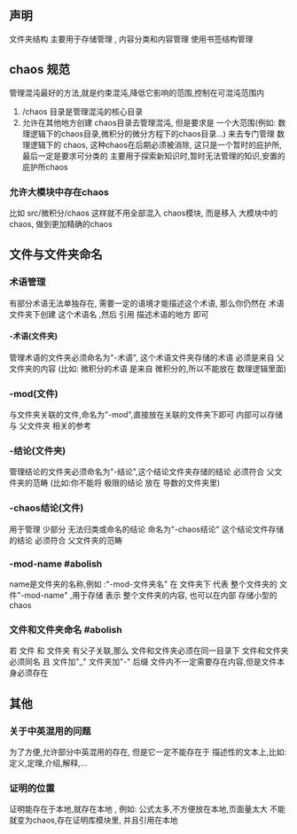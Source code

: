 
## 声明
文件夹结构 主要用于存储管理 , 内容分类和内容管理 使用书签结构管理


## chaos 规范
管理混沌最好的方法,就是约束混沌,降低它影响的范围,控制在可混沌范围内
1. /chaos 目录是管理混沌的核心目录
2. 允许在其他地方创建 chaos目录去管理混沌, 但是要求是 一个大范围(例如: 数理逻辑下的chaos目录,微积分的微分方程下的chaos目录...) 来去专门管理 数理逻辑下的 chaos, 这种chaos在后期必须被消除, 这只是一个暂时的庇护所, 最后一定是要求可分类的
    主要用于探索新知识时,暂时无法管理的知识,安置的庇护所chaos

### 允许大模块中存在chaos
比如 src/微积分/chaos
这样就不用全部混入 chaos模块, 而是移入 大模块中的chaos, 做到更加精确的chaos

## 文件与文件夹命名
### 术语管理
有部分术语无法单独存在, 需要一定的语境才能描述这个术语, 那么你仍然在 术语文件夹下创建 这个术语名 ,然后 引用 描述术语的地方 即可
#### -术语(文件夹)
管理术语的文件夹必须命名为"-术语", 这个术语文件夹存储的术语 必须是来自 父文件夹的内容 (比如: 微积分的术语  是来自 微积分的,所以不能放在 数理逻辑里面)

### -mod(文件)
与文件夹关联的文件,命名为"-mod",直接放在关联的文件夹下即可
内部可以存储 与 父文件夹 相关的参考 

### -结论(文件夹)
管理结论的文件夹必须命名为"-结论",这个结论文件夹存储的结论 必须符合 父文件夹的范畴 (比如:你不能将 极限的结论 放在 导数的文件夹里)

### -chaos结论(文件)
用于管理 少部分 无法归类或命名的结论
命名为"-chaos结论"
这个结论文件存储的结论 必须符合 父文件夹的范畴

### -mod-name #abolish
name是文件夹的名称,例如 :"-mod-文件夹名"
在 文件夹下 代表 整个文件夹的 文件"-mod-name" ,用于存储 表示 整个文件夹的内容, 也可以在内部 存储小型的chaos

### 文件和文件夹命名 #abolish
若 文件 和 文件夹 有父子关联,那么 
	文件和文件夹必须在同一目录下
	文件和文件夹必须同名 且 文件加"\_" 文件夹加"-" 后缀
	文件内不一定需要存在内容,但是文件本身必须存在


## 其他
### 关于中英混用的问题

为了方便,允许部分中英混用的存在,
但是它一定不能存在于 描述性的文本上,比如: 定义,定理,介绍,解释,...

### 证明的位置
证明能存在于本地,就存在本地 , 例如: 公式太多,不方便放在本地,页面量太大
不能就变为chaos,存在证明库模块里, 并且引用在本地

